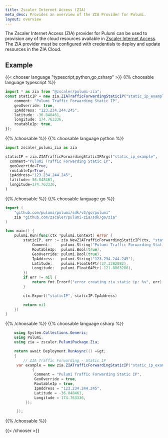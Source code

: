```yaml
---
title: Zscaler Internet Access (ZIA)
meta_desc: Provides an overview of the ZIA Provider for Pulumi.
layout: overview
---
```


The Zscaler Internet Access (ZIA) provider for Pulumi can be used to provision any of the cloud resources available in [Zscaler Internet Access](https://help.zscaler.com/zia).
The ZIA provider must be configured with credentials to deploy and update resources in the ZIA Cloud.

## Example

{{< chooser language "typescript,python,go,csharp" >}}
{{% choosable language typescript %}}

```typescript
import * as zia from "@zscaler/pulumi-zia";
const staticIP = new zia.ZIATrafficForwardingStaticIP("static_ip_example", {
    comment: "Pulumi Traffic Forwarding Static IP",
    geoOverride: true,
    ipAddress: "123.234.244.245",
    latitude: -36.848461,
    longitude: 174.763336,
    routableIp: true,
});
```

{{% /choosable %}}
{{% choosable language python %}}

```python
import zscaler_pulumi_zia as zia

staticIP = zia.ZIATrafficForwardingStaticIPArgs("static_ip_example",
  comment="Pulumi Traffic Forwarding Static IP",
  geoOverride=True,
  routableIp=True,
  ipAddress="123.234.244.245",
  latitude=-36.848461,
  longitude=174.763336,
)
```

{{% /choosable %}}
{{% choosable language go %}}

```go
import (
	"github.com/pulumi/pulumi/sdk/v3/go/pulumi"
	zia "github.com/zscaler/pulumi-zia/sdk/go/zia"
)

func main() {
	pulumi.Run(func(ctx *pulumi.Context) error {
		staticIP, err := zia.NewZIATrafficForwardingStaticIP(ctx, "static_ip_example", &zia.ZIATrafficForwardingStaticIPArgs{
			Comment:     pulumi.String("Pulumi Traffic Forwarding Static IP"),
			RoutableIp:  pulumi.Bool(true),
			GeoOverride: pulumi.Bool(true),
			IpAddress:   pulumi.String("123.234.244.245"),
			Latitude:    pulumi.Float64Ptr(37.3382082),
			Longitude:   pulumi.Float64Ptr(-121.8863286),
		})
		if err != nil {
			return fmt.Errorf("error creating zia static ip: %v", err)
		}

		ctx.Export("staticIP", staticIP.IpAddress)

		return nil
	})
}
```

{{% /choosable %}}
{{% choosable language csharp %}}

```csharp
    using System.Collections.Generic;
    using Pulumi;
    using zia = zscaler.PulumiPackage.Zia;

    return await Deployment.RunAsync(() =&gt;
    {
        // ZIA Traffic Forwarding - Static IP
     var example = new zia.ZIATrafficForwardingStaticIP("static_ip_example", new()
            {
             Comment = "Pulumi Traffic Forwarding Static IP",
             GeoOverride = true,
             RoutableIp = true,
             IpAddress = "123.234.244.245",
             Latitude = -36.848461,
             Longitude = 174.763336,
         });

     });
```

{{% /choosable %}}

{{< /chooser >}}
